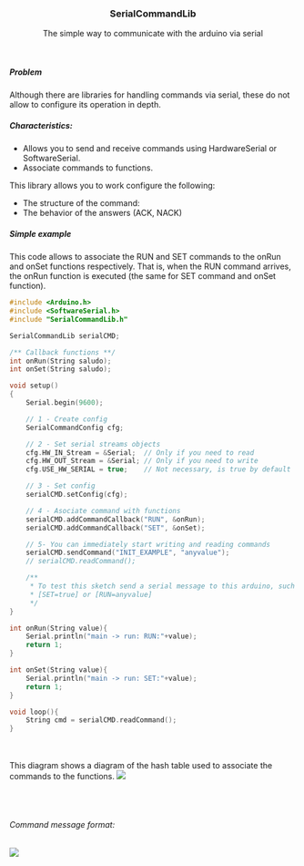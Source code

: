 <p align="center">
  <h3 align="center">SerialCommandLib</h3>

  <p align="center">
    The simple way to communicate with the arduino via serial
  </p>
</p>

<br>

##### Problem
Although there are libraries for handling commands via serial, these do not allow to configure its operation in depth.

##### Characteristics:
- Allows you to send and receive commands using HardwareSerial or SoftwareSerial.
- Associate commands to functions.

This library allows you to work configure the following:
* The structure of the command:
* The behavior of the answers (ACK, NACK)


##### Simple example

This code allows to associate the RUN and SET commands to the onRun and onSet functions respectively. That is, when the RUN command arrives, the onRun function is executed (the same for SET command and onSet function).

```c++
#include <Arduino.h>
#include <SoftwareSerial.h>
#include "SerialCommandLib.h"

SerialCommandLib serialCMD;

/** Callback functions **/
int onRun(String saludo);
int onSet(String saludo);

void setup()
{
    Serial.begin(9600);

    // 1 - Create config 
    SerialCommandConfig cfg;

    // 2 - Set serial streams objects
    cfg.HW_IN_Stream = &Serial;  // Only if you need to read    
    cfg.HW_OUT_Stream = &Serial; // Only if you need to write
    cfg.USE_HW_SERIAL = true;    // Not necessary, is true by default

    // 3 - Set config
    serialCMD.setConfig(cfg);

    // 4 - Asociate command with functions           
    serialCMD.addCommandCallback("RUN", &onRun);  
    serialCMD.addCommandCallback("SET", &onSet);

    // 5- You can immediately start writing and reading commands
    serialCMD.sendCommand("INIT_EXAMPLE", "anyvalue");
    // serialCMD.readCommand();

    /**
     * To test this sketch send a serial message to this arduino, such as:
     * [SET=true] or [RUN=anyvalue]
     */ 
}

int onRun(String value){
    Serial.println("main -> run: RUN:"+value);
    return 1;
}

int onSet(String value){
    Serial.println("main -> run: SET:"+value);
    return 1;
}

void loop(){   
    String cmd = serialCMD.readCommand();
}
```
<br><br>
This diagram shows a diagram of the hash table used to associate the commands to the functions.
![](media/hash.png)

<br><br>
###### Command message format:
![](media/format.png)

